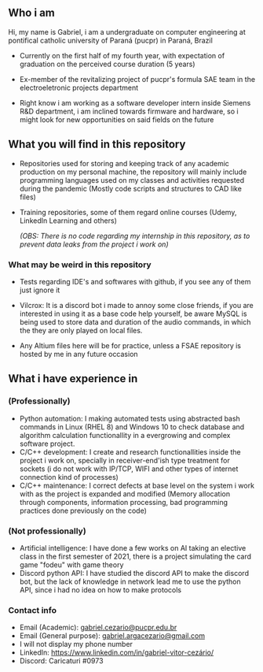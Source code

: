 ## Who i am

Hi, my name is Gabriel, i am a undergraduate on computer engineering at pontifical catholic university of Paraná (pucpr) in Paraná, Brazil

- Currently on the first half of my fourth year, with expectation of graduation on the perceived course duration (5 years)

- Ex-member of the revitalizing project of pucpr's formula SAE team in the electroeletronic projects department

- Right know i am working as a software developer intern inside Siemens R&D department, i am inclined towards firmware and hardware, so i might look for new opportunities on said fields on the future

## What you will find in this repository

- Repositories used for storing and keeping track of any academic production on my personal machine, the repository will mainly include programming languages used on my classes and activities requested during the pandemic (Mostly code scripts and structures to CAD like files) 

- Training repositories, some of them regard online courses (Udemy, LinkedIn Learning and others)

  *(OBS: There is no code regarding my internship in this repository, as to prevent data leaks from the project i work on)*

### What may be weird in this repository

- Tests regarding IDE's and softwares with github, if you see any of them just ignore it

- Vilcrox: It is a discord bot i made to annoy some close friends, if you are interested in using it as a base code help yourself,
  be aware MySQL is being used to store data and duration of the audio commands, in which the they are only played on local files.

- Any Altium files here will be for practice, unless a FSAE repository is hosted by me in any future occasion

## What i have experience in 

### (**Professionally**)

- Python automation: I making automated tests using abstracted bash commands in Linux (RHEL 8) and Windows 10 to check database and algorithm calculation functionallity in a evergrowing and complex software project.
- C/C++ development: I create and research functionallities inside the project i work on, specially in receiver-end'ish type treatment for sockets (i do not work with IP/TCP, WIFI and other types of internet connection kind of processes)
- C/C++ maintenance: I correct defects at base level on the system i work with as the project is expanded and modified (Memory allocation through components, information processing, bad programming practices done previously on the code)

### (**Not professionally**)

- Artificial intelligence: I have done a few works on AI taking an elective class in the first semester of 2021, there is a project simulating the card game "fodeu" with game 
  theory
- Discord python API: I have studied the discord API to make the discord bot, but the lack of knowledge in network lead me to use the python API, since i had no idea on how to
  make protocols

### Contact info
  - Email (Academic): gabriel.cezario@pucpr.edu.br
  - Email (General purpose): gabriel.argacezario@gmail.com
  - I will not display my phone number
  - LinkedIn: https://www.linkedin.com/in/gabriel-vitor-cezário/
  - Discord: Caricaturi #0973

